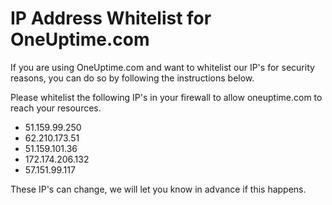 # IP Address Whitelist for OneUptime.com

If you are using OneUptime.com and want to whitelist our IP's for security reasons, you can do so by following the instructions below.

Please whitelist the following IP's in your firewall to allow oneuptime.com to reach your resources.

- 51.159.99.250
- 62.210.173.51
- 51.159.101.36
- 172.174.206.132
- 57.151.99.117  

These IP's can change, we will let you know in advance if this happens. 
